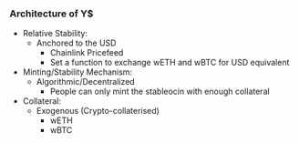 ### Architecture of Y$

- Relative Stability:
  - Anchored to the USD 
    - Chainlink Pricefeed
    - Set a function to exchange wETH and wBTC for USD equivalent
- Minting/Stability Mechanism:
  - Algorithmic/Decentralized
    - People can only mint the stableocin with enough collateral
- Collateral:
  - Exogenous (Crypto-collaterised)
    - wETH
    - wBTC
  
